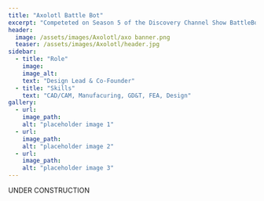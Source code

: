 ```yaml
---
title: "Axolotl Battle Bot"
excerpt: "Competeted on Season 5 of the Discovery Channel Show BattleBots"
header:
  image: /assets/images/Axolotl/axo banner.png
  teaser: /assets/images/Axolotl/header.jpg
sidebar:
  - title: "Role"
    image: 
    image_alt: 
    text: "Design Lead & Co-Founder"
  - title: "Skills"
    text: "CAD/CAM, Manufacuring, GD&T, FEA, Design"
gallery:
  - url:
    image_path: 
    alt: "placeholder image 1"
  - url: 
    image_path: 
    alt: "placeholder image 2"
  - url: 
    image_path: 
    alt: "placeholder image 3"
---
```


UNDER CONSTRUCTION
